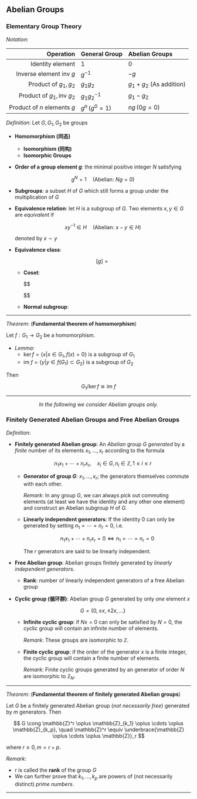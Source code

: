 ## Abelian Groups

### Elementary Group Theory

*Notation*:

<center>

|Operation|General Group|Abelian Groups|
|-:|:-|:-|
|Identity element|$1$|$0$|
|Inverse element $\text{inv }g$|$g^{-1}$| $-g$|
|Product of $g_1, g_2$|$g_1 g_2$|$g_1 + g_2$ (As addition)|
|Product of $g_1, \text{inv }g_2$|$g_1 g_2^{-1}$|$g_1 - g_2$|
|Product of $n$ elements $g$|$g^n \,(g^0 = 1)$|$n g \,(0 g = 0)$

</center>

*Definition*: Let $G, G_1, G_2$ be groups

- **Homomorphism (同态)**
    - **Isomorphism (同构)**
    - **Isomorphic Groups**

- **Order of a group element $g$**: the minimal positive integer $N$ satisfying 
    
    $$
    g^N = 1 \quad (\text{Abelian: } N g = 0)
    $$

- **Subgroups**: a subset $H$ of $G$ which still forms a group under the multiplication of $G$

- **Equivalence relation**: let $H$ is a subgroup of $G$. Two elements $x, y \in G$ are *equivalent* if
    
    $$
    x y^{-1} \in H
    \quad (\text{Abelian: }
    x - y \in H)
    $$

    denoted by $x \sim y$

- **Equivalence class**: 
    
    $$
    [g] = {}
    $$
    - **Coset**:

        $$

        $$
    - **Normal subgroup**: 

----

*Theorem*: (**Fundamental theorem of homomorphism**)

Let $f: G_1 \rightarrow G_2$ be a homomorphism. 

- *Lemma*:
    - $\ker{f} = \{x|x\in G_1, f(x) = 0\}$ is a subgroup of $G_1$
    - $\text{im }f = \{y|y \in f(G_1) \subset G_2\}$ is a subgroup of $G_2$

Then

$$G_1 / \ker{f} \cong \text{im }f$$

----

<center><i>In the following we consider Abelian groups only.</i></center>

### Finitely Generated Abelian Groups and Free Abelian Groups

*Definition*: 

- **Finitely generated Abelian group**: An *Abelian* group $G$ *generated* by a *finite* number of its elements $x_1, ..., x_r$ according to the formula

    $$
    n_1 x_1 + \cdots + n_r x_r ,\quad 
    x_i \in G, n_i \in \mathbb{Z}, 1 \le i \le r
    $$

    - **Generator of group $G$**: $x_1, ..., x_r$; the generators themselves commute with each other.

        *Remark*: In any group $G$, we can always pick out commuting elements (at least we have the identity and any other one element) and construct an Abelian subgroup $H$ of $G$.

    - **Linearly independent generators**: If the identity 0 can only be generated by setting $n_1 = \cdots = n_r = 0$, i.e.

        $$
        n_1 x_1 + \cdots + n_r x_r = 0 
        \Leftrightarrow
        n_1 = \cdots = n_r = 0
        $$

        The $r$ generators are said to be linearly independent.

- **Free Abelian group**: Abelian groups finitely generated by *linearly independent generators*.
    
    - **Rank**: number of linearly independent generators of a free Abelian group

- **Cyclic group (循环群)**: Abelian group $G$ generated by only *one* element $x$
    
    $$
    G = \{0, \pm x, \pm 2x, ...\}
    $$

    - **Infinite cyclic group**: if $N x = 0$ can only be satisfied by $N = 0$, the cyclic group will contain an infinite number of elements. 

        *Remark*: These groups are isomorphic to $\mathbb{Z}$.

    - **Finite cyclic group**: if the order of the generator $x$ is a finite integer, the cyclic group will contain a finite number of elements. 

        *Remark*: Finite cyclic groups generated by an generator of order $N$ are isomorphic to $\mathbb{Z}_N$.

----

*Theorem*: (**Fundamental theorem of finitely generated Abelian groups**)

Let $G$ be a finitely generated Abelian group (*not necessarily free*) generated by $m$ generators. Then

$$
G \cong 
\mathbb{Z}^r \oplus \mathbb{Z}_{k_1} \oplus \cdots \oplus \mathbb{Z}_{k_p}, \quad
\mathbb{Z}^r \equiv \underbrace{\mathbb{Z} \oplus \cdots \oplus \mathbb{Z}}_r
$$

where $r \ge 0, m = r + p$. 

*Remark*: 

- $r$ is called the **rank** of the group $G$
- We can further prove that $k_1, ..., k_p$ are powers of (not necessarily distinct) *prime numbers*.
  
----


